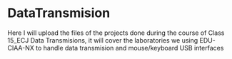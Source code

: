# DataTransmision
Here I will upload the files of the projects done during the course of Class 15_ECJ Data Transmisions, it will cover the laboratories we using EDU-CIAA-NX  to handle data transmision and mouse/keyboard USB interfaces 
